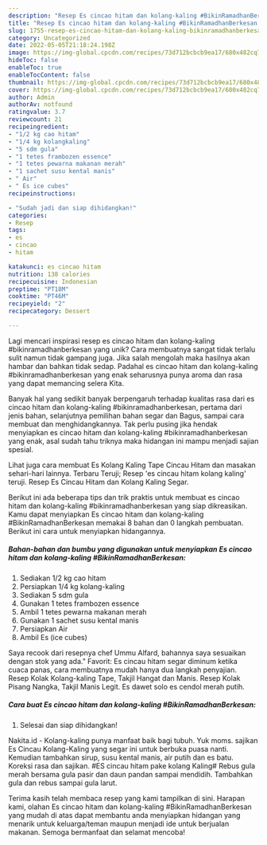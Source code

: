 ```yaml
---
description: "Resep Es cincao hitam dan kolang-kaling #BikinRamadhanBerkesan yang Mantap"
title: "Resep Es cincao hitam dan kolang-kaling #BikinRamadhanBerkesan yang Mantap"
slug: 1755-resep-es-cincao-hitam-dan-kolang-kaling-bikinramadhanberkesan-yang-mantap
category: Uncategorized
date: 2022-05-05T21:18:24.198Z
image: https://img-global.cpcdn.com/recipes/73d712bcbcb9ea17/680x482cq70/es-cincao-hitam-dan-kolang-kaling-bikinramadhanberkesan-foto-resep-utama.jpg
hideToc: false
enableToc: true
enableTocContent: false
thumbnail: https://img-global.cpcdn.com/recipes/73d712bcbcb9ea17/680x482cq70/es-cincao-hitam-dan-kolang-kaling-bikinramadhanberkesan-foto-resep-utama.jpg
cover: https://img-global.cpcdn.com/recipes/73d712bcbcb9ea17/680x482cq70/es-cincao-hitam-dan-kolang-kaling-bikinramadhanberkesan-foto-resep-utama.jpg
author: Admin
authorAv: notfound
ratingvalue: 3.7
reviewcount: 21
recipeingredient:
- "1/2 kg cao hitam"
- "1/4 kg kolangkaling"
- "5 sdm gula"
- "1 tetes frambozen essence"
- "1 tetes pewarna makanan merah"
- "1 sachet susu kental manis"
- " Air"
- " Es ice cubes"
recipeinstructions:

- "Sudah jadi dan siap dihidangkan!"
categories:
- Resep
tags:
- es
- cincao
- hitam

katakunci: es cincao hitam 
nutrition: 138 calories
recipecuisine: Indonesian
preptime: "PT18M"
cooktime: "PT46M"
recipeyield: "2"
recipecategory: Dessert

---
```





Lagi mencari inspirasi resep es cincao hitam dan kolang-kaling #bikinramadhanberkesan yang unik? Cara membuatnya sangat tidak terlalu sulit namun tidak gampang juga. Jika salah mengolah maka hasilnya akan hambar dan bahkan tidak sedap. Padahal es cincao hitam dan kolang-kaling #bikinramadhanberkesan yang enak seharusnya punya aroma dan rasa yang dapat memancing selera Kita.





Banyak hal yang sedikit banyak berpengaruh terhadap kualitas rasa dari es cincao hitam dan kolang-kaling #bikinramadhanberkesan, pertama dari jenis bahan, selanjutnya pemilihan bahan segar dan Bagus, sampai cara membuat dan menghidangkannya. Tak perlu pusing jika hendak menyiapkan es cincao hitam dan kolang-kaling #bikinramadhanberkesan yang enak,      asal sudah tahu triknya maka hidangan ini mampu menjadi sajian spesial.














Lihat juga cara membuat Es Kolang Kaling Tape Cincau Hitam dan masakan sehari-hari lainnya. Terbaru Teruji; Resep &#39;es cincau hitam kolang kaling&#39; teruji. Resep Es Cincau Hitam dan Kolang Kaling Segar.






Berikut ini ada beberapa tips dan trik praktis untuk membuat es cincao hitam dan kolang-kaling #bikinramadhanberkesan yang siap dikreasikan. Kamu dapat menyiapkan Es cincao hitam dan kolang-kaling #BikinRamadhanBerkesan memakai 8 bahan dan 0 langkah pembuatan. Berikut ini cara untuk menyiapkan hidangannya.

<!--inarticleads1-->

##### Bahan-bahan dan bumbu yang digunakan untuk menyiapkan Es cincao hitam dan kolang-kaling #BikinRamadhanBerkesan:

1. Sediakan 1/2 kg cao hitam
1. Persiapkan 1/4 kg kolang-kaling
1. Sediakan 5 sdm gula
1. Gunakan 1 tetes frambozen essence
1. Ambil 1 tetes pewarna makanan merah
1. Gunakan 1 sachet susu kental manis
1. Persiapkan  Air
1. Ambil  Es (ice cubes)


Saya recook dari resepnya chef Ummu Alfard, bahannya saya sesuaikan dengan stok yang ada.&#34; Favorit: Es cincau hitam segar diminum ketika cuaca panas, cara membuatnya mudah hanya dua langkah penyajian. Resep Kolak Kolang-kaling Tape, Takjil Hangat dan Manis. Resep Kolak Pisang Nangka, Takjil Manis Legit. Es dawet solo es cendol merah putih. 

<!--inarticleads2-->

##### Cara buat Es cincao hitam dan kolang-kaling #BikinRamadhanBerkesan:


1. Selesai dan siap dihidangkan!

Nakita.id - Kolang-kaling punya manfaat baik bagi tubuh. Yuk moms. sajikan Es Cincau Kolang-Kaling yang segar ini untuk berbuka puasa nanti. Kemudian tambahkan sirup, susu kental manis, air putih dan es batu. Koreksi rasa dan sajikan. #ES cincau hitam pake kolang Kaling# Rebus gula merah bersama gula pasir dan daun pandan sampai mendidih. Tambahkan gula dan rebus sampai gula larut. 

Terima kasih telah membaca resep yang kami tampilkan di sini. Harapan kami, olahan Es cincao hitam dan kolang-kaling #BikinRamadhanBerkesan yang mudah di atas dapat membantu anda menyiapkan hidangan yang menarik untuk keluarga/teman maupun menjadi ide untuk berjualan makanan. Semoga bermanfaat dan selamat mencoba!
